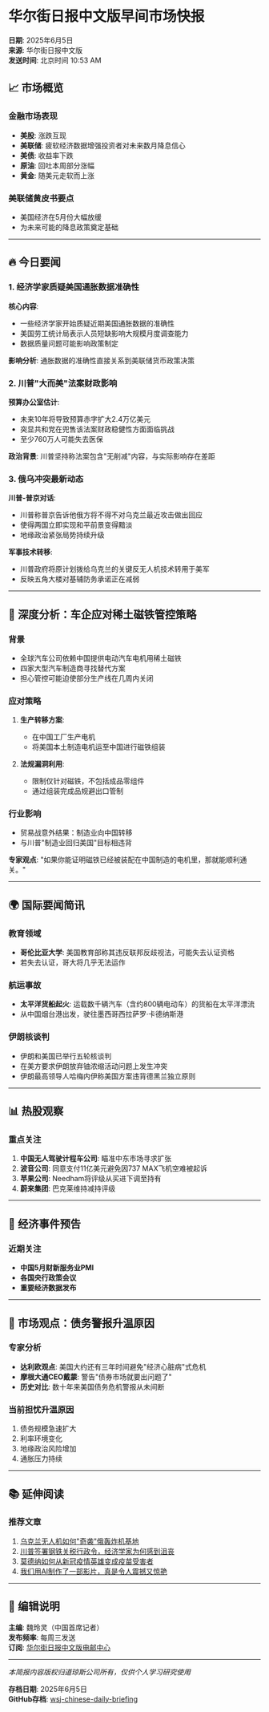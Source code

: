 # 华尔街日报中文版早间市场快报

**日期**: 2025年6月5日  
**来源**: 华尔街日报中文版  
**发送时间**: 北京时间 10:53 AM

## 📈 市场概览

### 金融市场表现
- **美股**: 涨跌互现
- **美联储**: 疲软经济数据增强投资者对未来数月降息信心
- **美债**: 收益率下跌
- **原油**: 回吐本周部分涨幅
- **黄金**: 随美元走软而上涨

### 美联储黄皮书要点
- 美国经济在5月份大幅放缓
- 为未来可能的降息政策奠定基础

---

## 🔥 今日要闻

### 1. 经济学家质疑美国通胀数据准确性

**核心内容**:
- 一些经济学家开始质疑近期美国通胀数据的准确性
- 美国劳工统计局表示人员短缺影响大规模月度调查能力
- 数据质量问题可能影响政策制定

**影响分析**: 通胀数据的准确性直接关系到美联储货币政策决策

### 2. 川普"大而美"法案财政影响

**预算办公室估计**:
- 未来10年将导致预算赤字扩大2.4万亿美元
- 突显共和党在兜售该法案财政稳健性方面面临挑战
- 至少760万人可能失去医保

**政治背景**: 川普坚持称法案包含"无削减"内容，与实际影响存在差距

### 3. 俄乌冲突最新动态

**川普-普京对话**:
- 川普称普京告诉他俄方将不得不对乌克兰最近攻击做出回应
- 使得两国立即实现和平前景变得黯淡
- 地缘政治紧张局势持续升级

**军事技术转移**:
- 川普政府将原计划拨给乌克兰的关键反无人机技术转用于美军
- 反映五角大楼对基辅防务承诺正在减弱

---

## 🚗 深度分析：车企应对稀土磁铁管控策略

### 背景
- 全球汽车公司依赖中国提供电动汽车电机用稀土磁铁
- 四家大型汽车制造商寻找替代方案
- 担心管控可能迫使部分生产线在几周内关闭

### 应对策略
1. **生产转移方案**:
   - 在中国工厂生产电机
   - 将美国本土制造电机运至中国进行磁铁组装

2. **法规漏洞利用**:
   - 限制仅针对磁铁，不包括成品零组件
   - 通过组装完成品规避出口管制

### 行业影响
- 贸易战意外结果：制造业向中国转移
- 与川普"制造业回归美国"目标相违背

**专家观点**: "如果你能证明磁铁已经被装配在中国制造的电机里，那就能顺利通关。"

---

## 🌍 国际要闻简讯

### 教育领域
- **哥伦比亚大学**: 美国教育部称其违反联邦反歧视法，可能失去认证资格
- 若失去认证，哥大将几乎无法运作

### 航运事故
- **太平洋货船起火**: 运载数千辆汽车（含约800辆电动车）的货船在太平洋漂流
- 从中国烟台港出发，驶往墨西哥西拉萨罗·卡德纳斯港

### 伊朗核谈判
- 伊朗和美国已举行五轮核谈判
- 在美方要求伊朗放弃铀浓缩活动问题上发生冲突
- 伊朗最高领导人哈梅内伊称美国方案违背德黑兰独立原则

---

## 📊 热股观察

### 重点关注
1. **中国无人驾驶计程车公司**: 瞄准中东市场寻求扩张
2. **波音公司**: 同意支付11亿美元避免因737 MAX飞机空难被起诉
3. **苹果公司**: Needham将评级从买进下调至持有
4. **蔚来集团**: 巴克莱维持减持评级

---

## 📅 经济事件预告

### 近期关注
- **中国5月财新服务业PMI**
- **各国央行政策会议**
- **重要经济数据发布**

---

## 🎯 市场观点：债务警报升温原因

### 专家分析
- **达利欧观点**: 美国大约还有三年时间避免"经济心脏病"式危机
- **摩根大通CEO戴蒙**: 警告"债券市场就要出问题了"
- **历史对比**: 数十年来美国债务危机警报从未间断

### 当前担忧升温原因
1. 债务规模急速扩大
2. 利率环境变化
3. 地缘政治风险增加
4. 通胀压力持续

---

## 📚 延伸阅读

### 推荐文章
1. [乌克兰无人机如何"奇袭"俄轰炸机基地](https://cn.wsj.com/articles/WP-WSJT-0002695299)
2. [川普签署钢铁关税行政令，经济学家为何感到沮丧](https://cn.wsj.com/articles/WP-WSJT-0002694889)
3. [莫德纳如何从新冠疫情英雄变成疫苗受害者](https://cn.wsj.com/articles/WP-WSJT-0002695100)
4. [我们用AI制作了一部影片，真是令人震撼又惊艳](https://cn.wsj.com/articles/WP-WSJT-0002694975)

---

## 📝 编辑说明

**主编**: 魏玲灵（中国首席记者）  
**发布频率**: 每周三发送  
**订阅**: [华尔街日报中文版电邮中心](https://cn.wsj.com/zh-hant/newsletters)

---

*本简报内容版权归道琼斯公司所有，仅供个人学习研究使用*

**存档日期**: 2025年6月5日  
**GitHub存档**: [wsj-chinese-daily-briefing](https://github.com/Joseph19820124/wsj-chinese-daily-briefing)